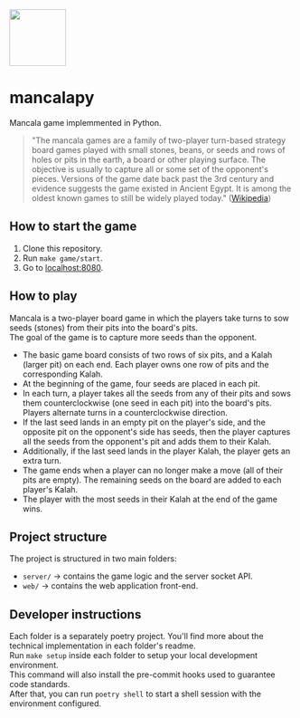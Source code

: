 <img src="https://user-images.githubusercontent.com/10671410/228223613-d171be14-8d8d-4f80-b068-31e1da6244bc.png" width="100">

# mancalapy

Mancala game implemmented in Python.

> "The mancala games are a family of two-player turn-based strategy board games played with small stones, beans, or seeds and rows of holes or pits in the earth, a board or other playing surface. The objective is usually to capture all or some set of the opponent's pieces. Versions of the game date back past the 3rd century and evidence suggests the game existed in Ancient Egypt. It is among the oldest known games to still be widely played today." ([Wikipedia](https://en.wikipedia.org/wiki/Mancala))

## How to start the game

1. Clone this repository.
2. Run `make game/start`.
3. Go to [localhost:8080](http://localhost:8080).

## How to play

Mancala is a two-player board game in which the players take turns to sow seeds (stones) from their pits into the board's pits.  
The goal of the game is to capture more seeds than the opponent.

* The basic game board consists of two rows of six pits, and a Kalah (larger pit) on each end. Each player owns one row of pits and the corresponding Kalah.
* At the beginning of the game, four seeds are placed in each pit.
* In each turn, a player takes all the seeds from any of their pits and sows them counterclockwise (one seed in each pit) into the board's pits. Players alternate turns in a counterclockwise direction.
* If the last seed lands in an empty pit on the player's side, and the opposite pit on the opponent's side has seeds, then the player captures all the seeds from the opponent's pit and adds them to their Kalah.
* Additionally, if the last seed lands in the player Kalah, the player gets an extra turn.
* The game ends when a player can no longer make a move (all of their pits are empty). The remaining seeds on the board are added to each player's Kalah.
* The player with the most seeds in their Kalah at the end of the game wins.

## Project structure

The project is structured in two main folders:
* `server/` -> contains the game logic and the server socket API.
* `web/` -> contains the web application front-end.

## Developer instructions

Each folder is a separately poetry project. You'll find more about the technical implementation in each folder's readme.  
Run `make setup` inside each folder to setup your local development environment.  
This command will also install the pre-commit hooks used to guarantee code standards.  
After that, you can run `poetry shell` to start a shell session with the environment configured.
